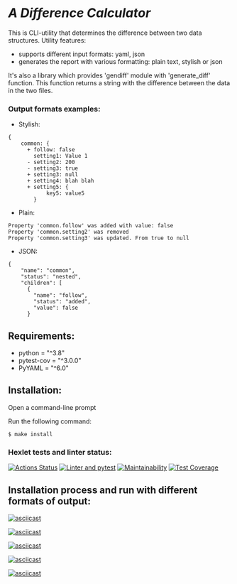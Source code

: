 # ***A Difference Calculator***
This is CLI-utility that determines the difference between two data structures.
Utility features:
+ supports different input formats: yaml, json
+ generates the report with various formatting: plain text, stylish or json

It's also a library which provides 'gendiff' module with 'generate_diff' function. 
This function returns a string with the difference between the data in the two files.
### Output formats examples:
+ Stylish:
```
{
    common: {
      + follow: false
        setting1: Value 1
      - setting2: 200
      - setting3: true
      + setting3: null
      + setting4: blah blah
      + setting5: {
            key5: value5
        }
```
+ Plain:
```
Property 'common.follow' was added with value: false
Property 'common.setting2' was removed
Property 'common.setting3' was updated. From true to null
```
+ JSON:
```
{
    "name": "common",
    "status": "nested",
    "children": [
      {
        "name": "follow",
        "status": "added",
        "value": false
      }
```
## Requirements:
- python = "^3.8"
- pytest-cov = "^3.0.0"
- PyYAML = "^6.0"
## Installation:
Open a command-line prompt

Run the following command:
```
$ make install
```

### Hexlet tests and linter status:
[![Actions Status](https://github.com/Terzia/python-project-50/workflows/hexlet-check/badge.svg)](https://github.com/Terzia/python-project-50/actions)
[![Linter and pytest](https://github.com/Terzia/python-project-50/actions/workflows/Check.yml/badge.svg "Linter and pytest")](https://github.com/Terzia/python-project-50/actions/workflows/Check.yml)
[![Maintainability](https://api.codeclimate.com/v1/badges/f2e6772428d191c6fcf1/maintainability)](https://codeclimate.com/github/Terzia/python-project-50/maintainability)
[![Test Coverage](https://api.codeclimate.com/v1/badges/f2e6772428d191c6fcf1/test_coverage)](https://codeclimate.com/github/Terzia/python-project-50/test_coverage)
<br/>

## Installation process and run with different formats of output:
[![asciicast](https://asciinema.org/a/HN6hG3yL4riHVCeSiTv2g7sid.svg)](https://asciinema.org/a/HN6hG3yL4riHVCeSiTv2g7sid)

[![asciicast](https://asciinema.org/a/jCZtKl6pVOibWgJg1sqj216ID.svg)](https://asciinema.org/a/jCZtKl6pVOibWgJg1sqj216ID)

[![asciicast](https://asciinema.org/a/ZpT8uNb1TQRm3W3Ejwbenh4Sn.svg)](https://asciinema.org/a/ZpT8uNb1TQRm3W3Ejwbenh4Sn)

[![asciicast](https://asciinema.org/a/jWykAHaVV8cauhq5Y1iFBHSE1.svg)](https://asciinema.org/a/jWykAHaVV8cauhq5Y1iFBHSE1)

[![asciicast](https://asciinema.org/a/kOwtrOiIiHWyQJWD5ER7L6ABU.svg)](https://asciinema.org/a/kOwtrOiIiHWyQJWD5ER7L6ABU)
